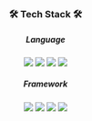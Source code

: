 <h3 align="center"><b>🛠 Tech Stack 🛠</b></h3>
<p align="center">
  <div align="center">
  <h5>Language</h5>
<!--<img src="https://img.shields.io/badge/C-purple ?style=for-the-badge&logo=C&logoColor=white"/>
<img src="https://img.shields.io/badge/C++-00599C?style=for-the-badge&logo=Cpp&logoColor=white"/>
<img src="https://img.shields.io/badge/Python-blue?style=for-the-badge&logo=Python&logoColor=white"/>-->
<img src="https://img.shields.io/badge/Java-red?style=for-the-badge&logo=Java&logoColor=white"/>
<img src="https://img.shields.io/badge/Javascript-yellow?style=for-the-badge&logo=Javascript&logoColor=white"/>
<img src="https://img.shields.io/badge/typescript-blue?style=for-the-badge&logo=typescript&logoColor=white"/>
<img src="https://img.shields.io/badge/KOTLIN-blue?style=for-the-badge&logo=Kotlin&logoColor=orange"/>
  </div>
<div align="center">
  <h5>Framework</h5>
<!--<img src="https://img.shields.io/badge/React-gray?style=for-the-badge&logo=React&logoColor=skyBlue">-->
<img src="https://img.shields.io/badge/Spring-6DB33F?style=for-the-badge&logo=Spring&logoColor=white">
<img src="https://img.shields.io/badge/SpringBoot-6DB33F?style=for-the-badge&logo=SpringBoot&logoColor=white">
<img src="https://img.shields.io/badge/Hibernate-59666C?style=for-the-badge&logo=Hibernate&logoColor=yellow">
<img src="https://img.shields.io/badge/angular-#DD0031?style=for-the-badge&logo=Hibernate&logoColor=yellow">
  <div>
